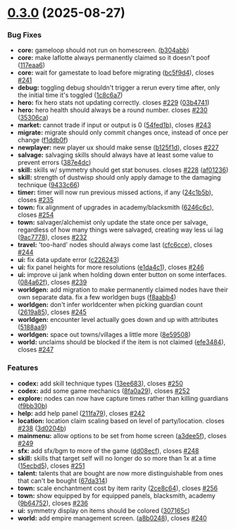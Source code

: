 # [0.3.0](https://github.com/felfhenor/glowrift-duskhall/compare/v0.2.1...v0.3.0) (2025-08-27)


### Bug Fixes

* **core:** gameloop should not run on homescreen. ([b304abb](https://github.com/felfhenor/glowrift-duskhall/commit/b304abbeb7d0eb078a42066ee65478cd5d6e3204))
* **core:** make laflotte always permanently claimed so it doesn't poof ([117eaa6](https://github.com/felfhenor/glowrift-duskhall/commit/117eaa642bcca2202490ea782e4d95e37325dcbe))
* **core:** wait for gamestate to load before migrating ([bc5f9d4](https://github.com/felfhenor/glowrift-duskhall/commit/bc5f9d47cf46b015d4b9047f771d2d65119d34cd)), closes [#241](https://github.com/felfhenor/glowrift-duskhall/issues/241)
* **debug:** toggling debug shouldn't trigger a rerun every time after, only the initial time it's toggled ([1c8c6a7](https://github.com/felfhenor/glowrift-duskhall/commit/1c8c6a7a42ed6b3bb6081b26a5cf22fd2d29af92))
* **hero:** fix hero stats not updating correctly. closes [#229](https://github.com/felfhenor/glowrift-duskhall/issues/229) ([03b4741](https://github.com/felfhenor/glowrift-duskhall/commit/03b4741485c148a932ccdf40bb0f122e3225c804))
* **hero:** hero health should always be a round number. closes [#230](https://github.com/felfhenor/glowrift-duskhall/issues/230) ([35306ca](https://github.com/felfhenor/glowrift-duskhall/commit/35306ca178701d9f262d705be1c20af5f6840f9a))
* **market:** cannot trade if input or output is 0 ([54fed1b](https://github.com/felfhenor/glowrift-duskhall/commit/54fed1b0d00c2d1b34198c89a1ba8e9802b77a0c)), closes [#243](https://github.com/felfhenor/glowrift-duskhall/issues/243)
* **migrate:** migrate should only commit changes once, instead of once per change ([f1ddb0f](https://github.com/felfhenor/glowrift-duskhall/commit/f1ddb0f7f2960c3ac1b111ff21a90d5439805237))
* **newplayer:** new player ux should make sense ([b125f1d](https://github.com/felfhenor/glowrift-duskhall/commit/b125f1d85ac29efa704ca61982b8a9bb4f0f2874)), closes [#227](https://github.com/felfhenor/glowrift-duskhall/issues/227)
* **salvage:** salvaging skills should always have at least some value to prevent errors ([387e4dc](https://github.com/felfhenor/glowrift-duskhall/commit/387e4dcd19d5e0e5ccbe1942d0c61b07d6d2948a))
* **skill:** skills w/ symmetry should get stat bonuses. closes [#228](https://github.com/felfhenor/glowrift-duskhall/issues/228) ([af01236](https://github.com/felfhenor/glowrift-duskhall/commit/af012368819e405bf3e825355db22e501b439d99))
* **skill:** strength of dustwisp should only apply damage to the damaging technique ([9433c66](https://github.com/felfhenor/glowrift-duskhall/commit/9433c66e5b06121015e31e31c69d7c9cecfc21da))
* **timer:** timer will now run previous missed actions, if any ([24c1b5b](https://github.com/felfhenor/glowrift-duskhall/commit/24c1b5b1da7a10429dc60b77683080edfb4722b9)), closes [#235](https://github.com/felfhenor/glowrift-duskhall/issues/235)
* **town:** fix alignment of upgrades in academy/blacksmith ([6246c6c](https://github.com/felfhenor/glowrift-duskhall/commit/6246c6c178b6fc81738cb5fde75d016ba3f8cd70)), closes [#254](https://github.com/felfhenor/glowrift-duskhall/issues/254)
* **town:** salvager/alchemist only update the state once per salvage, regardless of how many things were salvaged, creating way less ui lag ([9ac7778](https://github.com/felfhenor/glowrift-duskhall/commit/9ac77787c33052d49aa317b4c8fa43d3c38675fe)), closes [#232](https://github.com/felfhenor/glowrift-duskhall/issues/232)
* **travel:** 'too-hard' nodes should always come last ([cfc6cce](https://github.com/felfhenor/glowrift-duskhall/commit/cfc6ccefc43f2ebe9768e181132cf53325fb12b9)), closes [#244](https://github.com/felfhenor/glowrift-duskhall/issues/244)
* **ui:** fix data update error ([c226243](https://github.com/felfhenor/glowrift-duskhall/commit/c226243bb87f8eff6980c01f05f239d910b2307c))
* **ui:** fix panel heights for more resolutions ([e1da4c1](https://github.com/felfhenor/glowrift-duskhall/commit/e1da4c177cb8622ffb2143de6fe09fe72c142e99)), closes [#246](https://github.com/felfhenor/glowrift-duskhall/issues/246)
* **ui:** improve ui jank when holding down enter button on some interfaces. ([084a62f](https://github.com/felfhenor/glowrift-duskhall/commit/084a62f397b032a0f6be7a9961df1f764d5a2521)), closes [#239](https://github.com/felfhenor/glowrift-duskhall/issues/239)
* **worldgen:** add migration to make permanently claimed nodes have their own separate data. fix a few worldgen bugs ([f8aabb4](https://github.com/felfhenor/glowrift-duskhall/commit/f8aabb408617f32f65c8325fde17bf447540faf9))
* **worldgen:** don't infer worldcenter when picking guardian count ([2619a85](https://github.com/felfhenor/glowrift-duskhall/commit/2619a856e9e37946f39e3bfddcaccea024f8b0c6)), closes [#245](https://github.com/felfhenor/glowrift-duskhall/issues/245)
* **worldgen:** encounter level actually goes down and up with attributes ([5188aa9](https://github.com/felfhenor/glowrift-duskhall/commit/5188aa9fab61a22c2c7bf502fee4d68b0b3158ee))
* **worldgen:** space out towns/villages a little more ([8e59508](https://github.com/felfhenor/glowrift-duskhall/commit/8e5950810965ab46a8146bc09e451cd27ecd3841))
* **world:** unclaims should be blocked if the item is not claimed ([efe3484](https://github.com/felfhenor/glowrift-duskhall/commit/efe3484c61b5a53748259860d8e1dccf72ac31ad)), closes [#247](https://github.com/felfhenor/glowrift-duskhall/issues/247)


### Features

* **codex:** add skill technique types ([13ee683](https://github.com/felfhenor/glowrift-duskhall/commit/13ee683bebc5b0537a64fab3e01a1a9cddc485e2)), closes [#250](https://github.com/felfhenor/glowrift-duskhall/issues/250)
* **codex:** add some game mechanics ([8fa0a29](https://github.com/felfhenor/glowrift-duskhall/commit/8fa0a2910747dbb04bb5157eaeb22553fbb82423)), closes [#252](https://github.com/felfhenor/glowrift-duskhall/issues/252)
* **explore:** nodes can now have capture times rather than killing guardians ([f9bb30b](https://github.com/felfhenor/glowrift-duskhall/commit/f9bb30b6c1d58d9c0c72b34dc1f88f3692234711))
* **help:** add help panel ([211fa79](https://github.com/felfhenor/glowrift-duskhall/commit/211fa79e75e2f904c20a8998ac1cfa4d9d4427e6)), closes [#242](https://github.com/felfhenor/glowrift-duskhall/issues/242)
* **location:** location claim scaling based on level of party/location. closes [#238](https://github.com/felfhenor/glowrift-duskhall/issues/238) ([3d0204b](https://github.com/felfhenor/glowrift-duskhall/commit/3d0204b0b97821042ecc58836ab3a0f4431a8edd))
* **mainmenu:** allow options to be set from home screen ([a3dee5f](https://github.com/felfhenor/glowrift-duskhall/commit/a3dee5fe5c80d610f6920c688ee7f053ea7b8665)), closes [#249](https://github.com/felfhenor/glowrift-duskhall/issues/249)
* **sfx:** add sfx/bgm to more of the game ([dd08ecf](https://github.com/felfhenor/glowrift-duskhall/commit/dd08ecf76b238e6ff65bd41fb192846fb3efbe6b)), closes [#248](https://github.com/felfhenor/glowrift-duskhall/issues/248)
* **skill:** skills that target self will no longer do so more than 1x at a time ([15ecbd5](https://github.com/felfhenor/glowrift-duskhall/commit/15ecbd5451d0915c72a72d59daf9e75e3efb9dfc)), closes [#251](https://github.com/felfhenor/glowrift-duskhall/issues/251)
* **talent:** talents that are bought are now more distinguishable from ones that can't be bought ([67da314](https://github.com/felfhenor/glowrift-duskhall/commit/67da314b38e2a977e9f4e2884cfc6fa38193e1c6))
* **town:** scale enchantment cost by item rarity ([2ce8c64](https://github.com/felfhenor/glowrift-duskhall/commit/2ce8c647cad0b6d0e1fffc37b75275044729ca1b)), closes [#256](https://github.com/felfhenor/glowrift-duskhall/issues/256)
* **town:** show equipped by for equipped panels, blacksmith, academy ([9b64752](https://github.com/felfhenor/glowrift-duskhall/commit/9b6475256982c24f87768a9c2ac1afe1591e0ad8)), closes [#236](https://github.com/felfhenor/glowrift-duskhall/issues/236)
* **ui:** symmetry display on items should be colored ([307165c](https://github.com/felfhenor/glowrift-duskhall/commit/307165ca44a4ba7e173997743284f46a365b6716))
* **world:** add empire management screen. ([a8b0248](https://github.com/felfhenor/glowrift-duskhall/commit/a8b02484771281c0cc910451f7968c9c15805e28)), closes [#240](https://github.com/felfhenor/glowrift-duskhall/issues/240)



